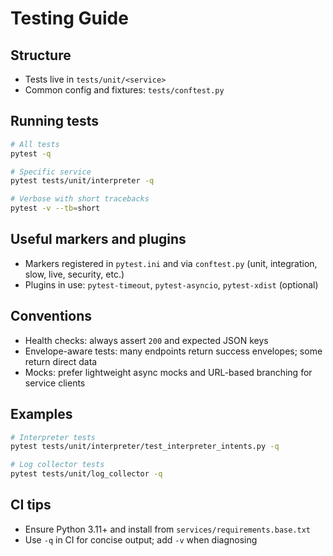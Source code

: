 # Testing Guide

## Structure
- Tests live in `tests/unit/<service>`
- Common config and fixtures: `tests/conftest.py`

## Running tests
```bash
# All tests
pytest -q

# Specific service
pytest tests/unit/interpreter -q

# Verbose with short tracebacks
pytest -v --tb=short
```

## Useful markers and plugins
- Markers registered in `pytest.ini` and via `conftest.py` (unit, integration, slow, live, security, etc.)
- Plugins in use: `pytest-timeout`, `pytest-asyncio`, `pytest-xdist` (optional)

## Conventions
- Health checks: always assert `200` and expected JSON keys
- Envelope-aware tests: many endpoints return success envelopes; some return direct data
- Mocks: prefer lightweight async mocks and URL-based branching for service clients

## Examples
```bash
# Interpreter tests
pytest tests/unit/interpreter/test_interpreter_intents.py -q

# Log collector tests
pytest tests/unit/log_collector -q
```

## CI tips
- Ensure Python 3.11+ and install from `services/requirements.base.txt`
- Use `-q` in CI for concise output; add `-v` when diagnosing
